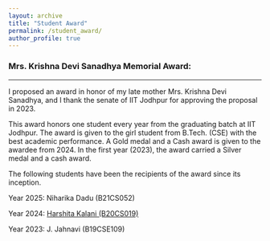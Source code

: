 ```yaml
---
layout: archive
title: "Student Award"
permalink: /student_award/
author_profile: true
---
```


### Mrs. Krishna Devi Sanadhya Memorial Award:
----

I proposed an award in honor of my late mother Mrs. Krishna Devi Sanadhya, and I thank the senate of IIT Jodhpur for approving the proposal in 2023. 

This award honors one student every year from the graduating batch at IIT Jodhpur. The award is given to the girl student from B.Tech. (CSE) with the best academic performance. A Gold medal and a Cash award is given to the awardee from 2024. In the first year (2023), the award carried a Silver medal and a cash award.

The following students have been the recipients of the award since its inception.


Year 2025: Niharika Dadu (B21CS052)

Year 2024: [Harshita Kalani (B20CS019)](https://www.linkedin.com/posts/iitjodhpur_iitjodhpur-convocation2024-topgraduates-activity-7256270477441019904-S9yA/) 

Year 2023: J. Jahnavi (B19CSE109)
